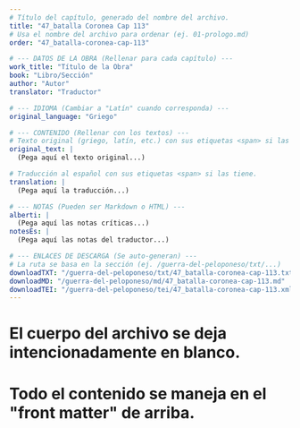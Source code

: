 ```yaml
---
# Título del capítulo, generado del nombre del archivo.
title: "47_batalla Coronea Cap 113"
# Usa el nombre del archivo para ordenar (ej. 01-prologo.md)
order: "47_batalla-coronea-cap-113"

# --- DATOS DE LA OBRA (Rellenar para cada capítulo) ---
work_title: "Título de la Obra"
book: "Libro/Sección"
author: "Autor"
translator: "Traductor"

# --- IDIOMA (Cambiar a "Latín" cuando corresponda) ---
original_language: "Griego"

# --- CONTENIDO (Rellenar con los textos) ---
# Texto original (griego, latín, etc.) con sus etiquetas <span> si las tiene.
original_text: |
  (Pega aquí el texto original...)

# Traducción al español con sus etiquetas <span> si las tiene.
translation: |
  (Pega aquí la traducción...)

# --- NOTAS (Pueden ser Markdown o HTML) ---
alberti: |
  (Pega aquí las notas críticas...)
notesEs: |
  (Pega aquí las notas del traductor...)

# --- ENLACES DE DESCARGA (Se auto-generan) ---
# La ruta se basa en la sección (ej. /guerra-del-peloponeso/txt/...)
downloadTXT: "/guerra-del-peloponeso/txt/47_batalla-coronea-cap-113.txt"
downloadMD: "/guerra-del-peloponeso/md/47_batalla-coronea-cap-113.md"
downloadTEI: "/guerra-del-peloponeso/tei/47_batalla-coronea-cap-113.xml"
---
```

# El cuerpo del archivo se deja intencionadamente en blanco.
# Todo el contenido se maneja en el "front matter" de arriba.